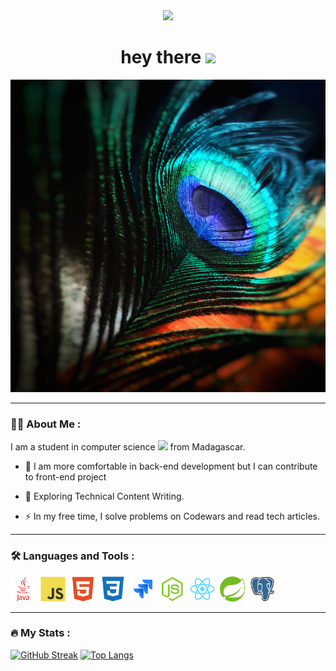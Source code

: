 <div align="center">
    <img src="https://media.giphy.com/media/qgQUggAC3Pfv687qPC/giphy.gif" width="150"/>
    <h1>
        hey there
        <img src="https://media.giphy.com/media/hvRJCLFzcasrR4ia7z/giphy.gif" width="30px"/>
    </h1>   
</div>
<div align="center">
  <img src="/img/pexels-anjana-c-674010.jpg " width="1000" height="500"/>
</div>

---

### :man_technologist: About Me :
I am a student in computer science  <img src="https://media.giphy.com/media/WUlplcMpOCEmTGBtBW/giphy.gif" width="30"> from Madagascar.

- :telescope: I am more comfortable in back-end development but I can contribute to front-end project

- :seedling: Exploring Technical Content Writing.

- :zap: In my free time, I solve problems on Codewars and read tech articles.

---

### :hammer_and_wrench: Languages and Tools :
<div>
    <img src="https://github.com/devicons/devicon/blob/master/icons/java/java-plain-wordmark.svg"   title="java" width="40" height="40"/>&nbsp;
    <img src="https://github.com/devicons/devicon/blob/master/icons/javascript/javascript-original.svg" title="javascript" width="40" height="40"/>&nbsp;
    <img src="https://github.com/devicons/devicon/blob/master/icons/html5/html5-plain.svg" title="html5" width="40" height="40"/>&nbsp;
    <img src="https://github.com/devicons/devicon/blob/master/icons/css3/css3-plain.svg" title="css3" width="40" height="40"/>&nbsp;
    <img src="https://github.com/devicons/devicon/blob/master/icons/jira/jira-original.svg" title="jira" height="40" width="40"/>&nbsp;
    <img src="https://github.com/devicons/devicon/blob/master/icons/nodejs/nodejs-original.svg" title="nodejs" height="40" width="40"/>&nbsp;
    <img src="https://github.com/devicons/devicon/blob/master/icons/react/react-original.svg" title="react" height="40" width="40"/>&nbsp;
    <img src="https://github.com/devicons/devicon/blob/master/icons/spring/spring-original.svg" title="spring" height="40" width="40"/>&nbsp;
    <img src="https://github.com/devicons/devicon/blob/master/icons/postgresql/postgresql-original.svg" title="postgresql" height="40" width="40"/>&nbsp;
</div>

---

### :fire: My Stats :
[![GitHub Streak](https://streak-stats.demolab.com/?user=haritianaadriano)](https://git.io/streak-stats)
[![Top Langs](https://github-readme-stats.vercel.app/api/top-langs/?username=haritianaadriano)](https://github.com/anuraghazra/github-readme-stats)
<!--
**haritianaadriano/haritianaadriano** is a ✨ _special_ ✨ repository because its `README.md` (this file) appears on your GitHub profile.

Here are some ideas to get you started:

- 🔭 I’m currently working on ...
- 🌱 I’m currently learning ...
- 👯 I’m looking to collaborate on ...
- 🤔 I’m looking for help with ...
- 💬 Ask me about ...
- 📫 How to reach me: ...
- 😄 Pronouns: ...
- ⚡ Fun fact: ...
-->
